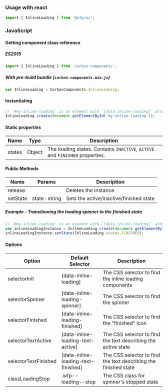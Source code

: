 ### Usage with react
```js
import { InlineLoading } from '@wfp/ui';
```

### JavaScript

#### Getting component class reference

##### ES2015

```javascript
import { InlineLoading } from 'carbon-components';
```

##### With pre-build bundle (`carbon-components.min.js`)

```javascript
var InlineLoading = CarbonComponents.InlineLoading;
```

#### Instantiating

```javascript
// `#my-inline-loading` is an element with `[data-inline-loading]` attribute
InlineLoading.create(document.getElementById('my-inline-loading'));
```

#### Static properties

| Name   | Type   | Description                                                                  |
| ------ | ------ | ---------------------------------------------------------------------------- |
| states | Object | The loading states. Contains `INACTIVE`, `ACTIVE` and `FINISHED` properties. |

#### Public Methods

| Name     | Params         | Description                             |
| -------- | -------------- | --------------------------------------- |
| release  |                | Deletes the instance                    |
| setState | state : string | Sets the active/inactive/finished state |

##### Example - Transitioning the loading spinner to the finished state

```javascript
// `#my-inline-loading` is an element with `[data-inline-loading]` attribute
var inlineLoadingInstance = InlineLoading.create(document.getElementById('my-inline-loading'));
inlineLoadingInstance.setState(InlineLoading.states.FINISHED);
```

#### Options

| Option               | Default Selector                    | Description                                                     |
| -------------------- | ----------------------------------- | --------------------------------------------------------------- |
| selectorInit         | [data-inline-loading]               | The CSS selector to find the inline loading components          |
| selectorSpinner      | [data-inline-loading-spinner]       | The CSS selector to find the spinner                            |
| selectorFinished     | [data-inline-loading-finished]      | The CSS selector to find the "finished" icon                    |
| selectorTextActive   | [data-inline-loading-text-active]   | The CSS selector to find the text describing the active state   |
| selectorTextFinished | [data-inline-loading-text-finished] | The CSS selector to find the text describing the finished state |
| classLoadingStop     | .wfp--loading--stop                  | The CSS class for spinner's stopped state                       |
